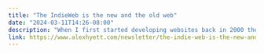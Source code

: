 ```yaml
---
title: "The IndieWeb is the new and the old web"
date: "2024-03-11T14:26-08:00"
description: "When I first started developing websites back in 2000 the internet was a much simpler place. Google existed, but most people still used…"
link: https://www.alexhyett.com/newsletter/the-indie-web-is-the-new-and-the-old-web/
---
```

